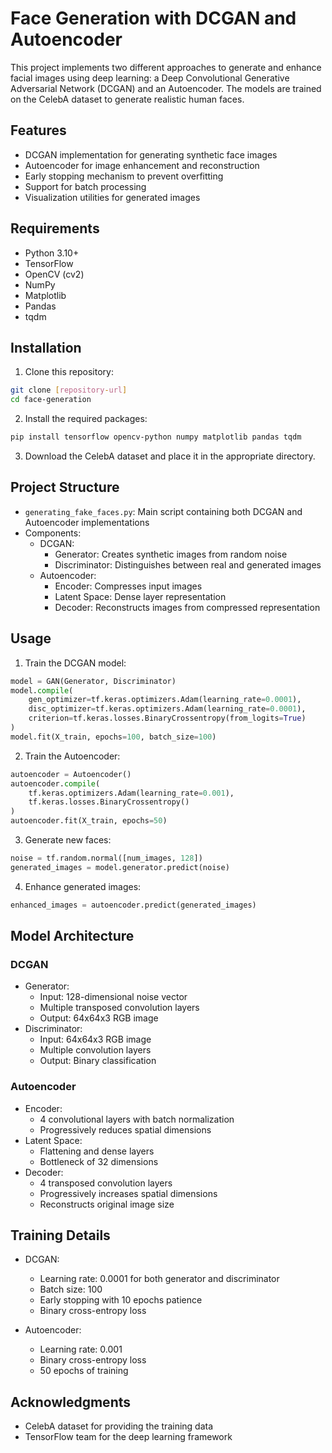 # Face Generation with DCGAN and Autoencoder

This project implements two different approaches to generate and enhance facial images using deep learning: a Deep Convolutional Generative Adversarial Network (DCGAN) and an Autoencoder. The models are trained on the CelebA dataset to generate realistic human faces.

## Features

- DCGAN implementation for generating synthetic face images
- Autoencoder for image enhancement and reconstruction
- Early stopping mechanism to prevent overfitting
- Support for batch processing
- Visualization utilities for generated images

## Requirements

- Python 3.10+
- TensorFlow
- OpenCV (cv2)
- NumPy
- Matplotlib
- Pandas
- tqdm

## Installation

1. Clone this repository:
```bash
git clone [repository-url]
cd face-generation
```

2. Install the required packages:
```bash
pip install tensorflow opencv-python numpy matplotlib pandas tqdm
```

3. Download the CelebA dataset and place it in the appropriate directory.

## Project Structure

- `generating_fake_faces.py`: Main script containing both DCGAN and Autoencoder implementations
- Components:
  - DCGAN:
    - Generator: Creates synthetic images from random noise
    - Discriminator: Distinguishes between real and generated images
  - Autoencoder:
    - Encoder: Compresses input images
    - Latent Space: Dense layer representation
    - Decoder: Reconstructs images from compressed representation

## Usage

1. Train the DCGAN model:
```python
model = GAN(Generator, Discriminator)
model.compile(
    gen_optimizer=tf.keras.optimizers.Adam(learning_rate=0.0001),
    disc_optimizer=tf.keras.optimizers.Adam(learning_rate=0.0001),
    criterion=tf.keras.losses.BinaryCrossentropy(from_logits=True)
)
model.fit(X_train, epochs=100, batch_size=100)
```

2. Train the Autoencoder:
```python
autoencoder = Autoencoder()
autoencoder.compile(
    tf.keras.optimizers.Adam(learning_rate=0.001), 
    tf.keras.losses.BinaryCrossentropy()
)
autoencoder.fit(X_train, epochs=50)
```

3. Generate new faces:
```python
noise = tf.random.normal([num_images, 128])
generated_images = model.generator.predict(noise)
```

4. Enhance generated images:
```python
enhanced_images = autoencoder.predict(generated_images)
```

## Model Architecture

### DCGAN
- Generator:
  - Input: 128-dimensional noise vector
  - Multiple transposed convolution layers
  - Output: 64x64x3 RGB image
- Discriminator:
  - Input: 64x64x3 RGB image
  - Multiple convolution layers
  - Output: Binary classification

### Autoencoder
- Encoder:
  - 4 convolutional layers with batch normalization
  - Progressively reduces spatial dimensions
- Latent Space:
  - Flattening and dense layers
  - Bottleneck of 32 dimensions
- Decoder:
  - 4 transposed convolution layers
  - Progressively increases spatial dimensions
  - Reconstructs original image size

## Training Details

- DCGAN:
  - Learning rate: 0.0001 for both generator and discriminator
  - Batch size: 100
  - Early stopping with 10 epochs patience
  - Binary cross-entropy loss

- Autoencoder:
  - Learning rate: 0.001
  - Binary cross-entropy loss
  - 50 epochs of training

## Acknowledgments

- CelebA dataset for providing the training data
- TensorFlow team for the deep learning framework
